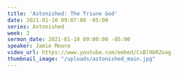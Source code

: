 ```yaml
---
title: 'Astonished: The Triune God'
date: 2021-01-10 09:07:00 -05:00
series: Astonished
week: 2
sermon_date: 2021-01-10 09:00:00 -05:00
speaker: Jamie Moore
video_url: https://www.youtube.com/embed/CsBl9bRZoag
thumbnail_image: "/uploads/astonished_main.jpg"
---
```


